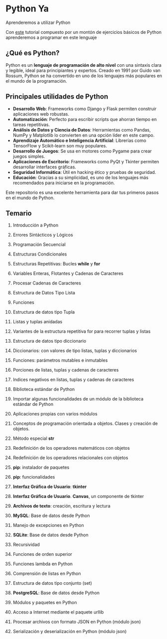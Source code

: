 # Python Ya

Aprenderemos a utilizar Python

Con [este](https://www.tutorialesprogramacionya.com/pythonya/index.php?inicio=0) tutorial compuesto por un montón de ejercicios básicos de Python aprenderemos a programar en este lenguaje

## ¿Qué es Python?

Python es un **lenguaje de programación de alto nivel** con una sintaxis clara y legible, ideal para principiantes y expertos. Creado en 1991 por Guido van Rossum, Python se ha convertido en uno de los lenguajes más populares en el mundo de la programación.

## Principales utilidades de Python

- **Desarrollo Web**: Frameworks como Django y Flask permiten construir aplicaciones web robustas.
- **Automatización**: Perfecto para escribir scripts que ahorran tiempo en tareas repetitivas.
- **Análisis de Datos y Ciencia de Datos**: Herramientas como Pandas, NumPy y Matplotlib lo convierten en una opción líder en este campo.
- **Aprendizaje Automático e Inteligencia Artificial**: Librerías como TensorFlow y Scikit-learn son muy populares.
- **Desarrollo de Juegos**: Se usa en motores como Pygame para crear juegos simples.
- **Aplicaciones de Escritorio**: Frameworks como PyQt y Tkinter permiten desarrollar interfaces gráficas.
- **Seguridad Informática**: Útil en hacking ético y pruebas de seguridad.
- **Educación**: Gracias a su simplicidad, es uno de los lenguajes más recomendados para iniciarse en la programación.

Este repositorio es una excelente herramienta para dar tus primeros pasos en el mundo de Python.

## Temario

1. Introducción a Python

2. Errores Sintácticos y Lógicos

3. Programación Secuencial

4. Estructuras Condicionales

5. Estructuras Repetitivas: Bucles **while** y **for**

6. Variables Enteras, Flotantes y Cadenas de Caracteres

7. Procesar Cadenas de Caracteres

8. Estructura de Datos Tipo Lista

9. Funciones

10. Estructura de datos tipo Tupla

11. Listas y tuplas anidadas

12. Variantes de la estructura repetitiva for para recorrer tuplas y listas

13. Estructura de datos tipo diccionario

14. Diccionarios: con valores de tipo listas, tuplas y diccionarios

15. Funciones: parámetros mutables e inmutables

16. Porciones de listas, tuplas y cadenas de caracteres

17. Indices negativos en listas, tuplas y cadenas de caracteres

18. Biblioteca estándar de Python

19. Importar algunas funcionalidades de un módulo de la biblioteca estándar de Python

20. Aplicaciones propias con varios módulos

21. Conceptos de programación orientada a objetos. Clases y creación de objetos.

22. Método especial **__str__**

23. Redefinición de los operadores matemáticos con objetos

24. Redefinición de los operadores relacionales con objetos

28. **pip**: instalador de paquetes

29. **pip**: funcionalidades

30. **Interfaz Gráfica de Usuario**: **tkinter**

31. **Interfaz Gráfica de Usuario**. **Canvas**, un componente de tkinter

32. **Archivos de texto**: creación, escritura y lectura

33. **MySQL**: Base de datos desde Python

34. Manejo de excepciones en Python

35. **SQLite**: Base de datos desde Python

36. Recursividad

37. Funciones de orden superior

38. Funciones lambda en Python

39. Comprensión de listas en Python

40. Estructura de datos tipo conjunto (set)

41. **PostgreSQL**: Base de datos desde Python

42. Módulos y paquetes en Python

43. Acceso a Internet mediante el paquete urllib

44. Procesar archivos con formato JSON en Python (módulo json)

45. Serialización y deserialización en Python (módulo json)







